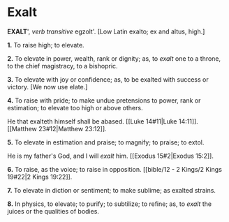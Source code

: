 # Exalt

**EXALT**', _verb transitive_ egzolt'. \[Low Latin exalto; ex and altus, high.\]

**1.** To raise high; to elevate.

**2.** To elevate in power, wealth, rank or dignity; as, to _exalt_ one to a throne, to the chief magistracy, to a bishopric.

**3.** To elevate with joy or confidence; as, to be exalted with success or victory. \[We now use elate.\]

**4.** To raise with pride; to make undue pretensions to power, rank or estimation; to elevate too high or above others.

He that exalteth himself shall be abased. [[Luke 14#11|Luke 14:11]]. [[Matthew 23#12|Matthew 23:12]].

**5.** To elevate in estimation and praise; to magnify; to praise; to extol.

He is my father's God, and I will _exalt_ him. [[Exodus 15#2|Exodus 15:2]].

**6.** To raise, as the voice; to raise in opposition. [[bible/12 - 2 Kings/2 Kings 19#22|2 Kings 19:22]].

**7.** To elevate in diction or sentiment; to make sublime; as exalted strains.

**8.** In physics, to elevate; to purify; to subtilize; to refine; as, to _exalt_ the juices or the qualities of bodies.